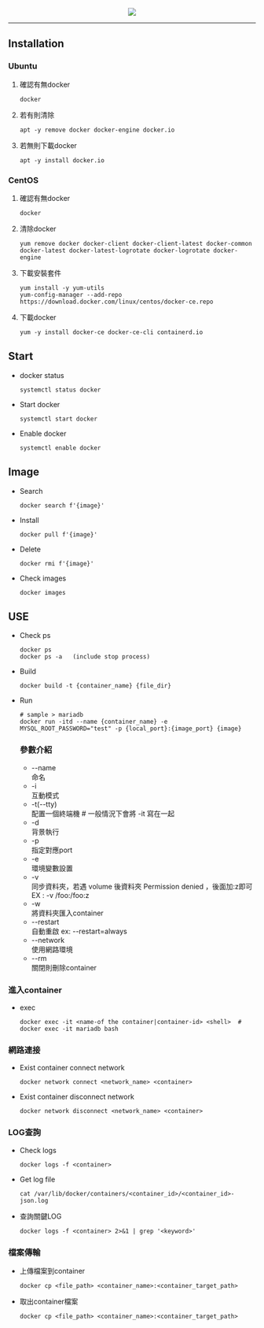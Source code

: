 <p align="center">
    <img src="https://user-images.githubusercontent.com/63274030/144020732-85ef54df-43bc-404a-9a0c-e31405afc786.png"/>
</p>

----  
## Installation
### Ubuntu
1. 確認有無docker
    ```
    docker
    ```
2. 若有則清除
    ```
    apt -y remove docker docker-engine docker.io
    ```
3. 若無則下載docker
    ```
    apt -y install docker.io
    ```
### CentOS
1. 確認有無docker
    ```
    docker
    ```
2. 清除docker
    ```
    yum remove docker docker-client docker-client-latest docker-common docker-latest docker-latest-logrotate docker-logrotate docker-engine
    ```
3. 下載安裝套件
    ```
    yum install -y yum-utils
    yum-config-manager --add-repo https://download.docker.com/linux/centos/docker-ce.repo
    ```
4. 下載docker
    ```
    yum -y install docker-ce docker-ce-cli containerd.io
    ```

## Start
- docker status
    ```
    systemctl status docker
    ```
- Start docker
    ```
    systemctl start docker
    ```
- Enable docker
    ```
    systemctl enable docker
    ```
## Image
- Search
    ```
    docker search f'{image}'
    ```
- Install
    ```
    docker pull f'{image}'
    ```
- Delete
    ```
    docker rmi f'{image}'
    ```
- Check images
    ```
    docker images
    ```

## USE
- Check ps
    ```
    docker ps
    docker ps -a   (include stop process)
    ```
- Build
    ```
    docker build -t {container_name} {file_dir}
    ```
- Run
    ```
    # sample > mariadb
    docker run -itd --name {container_name} -e MYSQL_ROOT_PASSWORD="test" -p {local_port}:{image_port} {image}
    ```
    ### 參數介紹
    - --name   
    命名  
    - -i  
    互動模式  
    - -t(--tty)  
    配置一個終端機  # 一般情況下會將 -it 寫在一起  
    - -d  
    背景執行
    - -p  
    指定對應port  
    - -e  
    環境變數設置  
    - -v  
    同步資料夾，若遇 volume 後資料夾 Permission denied ，後面加:z即可  EX : -v /foo:/foo:z
    - -w  
    將資料夾匯入container
    - --restart  
    自動重啟 ex: --restart=always
    - --network  
    使用網路環境
    -  --rm  
    關閉則刪除container  
### 進入container
- exec
    ```
    docker exec -it <name-of the container|container-id> <shell>  # docker exec -it mariadb bash
    ```
### 網路連接
- Exist container connect network
    ```
    docker network connect <network_name> <container>
    ```
- Exist container disconnect network
    ```
    docker network disconnect <network_name> <container>
    ```
### LOG查詢
- Check logs
    ```
    docker logs -f <container>
    ```
- Get log file
    ```
    cat /var/lib/docker/containers/<container_id>/<container_id>-json.log
    ```
- 查詢關鍵LOG
    ```
    docker logs -f <container> 2>&1 | grep '<keyword>'
    ```
### 檔案傳輸
- 上傳檔案到container
    ```
    docker cp <file_path> <container_name>:<container_target_path>
    ```
- 取出container檔案
    ```
    docker cp <file_path> <container_name>:<container_target_path>
    ```

